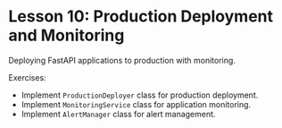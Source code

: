 # Lesson 10: Production Deployment and Monitoring

Deploying FastAPI applications to production with monitoring.

Exercises:
- Implement `ProductionDeployer` class for production deployment.
- Implement `MonitoringService` class for application monitoring.
- Implement `AlertManager` class for alert management.


